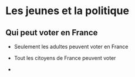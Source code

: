 # Les jeunes et la politique

## Qui peut voter en France

- Seulement les adultes peuvent voter en France

- Tout les citoyens de France peuvent voter

- 